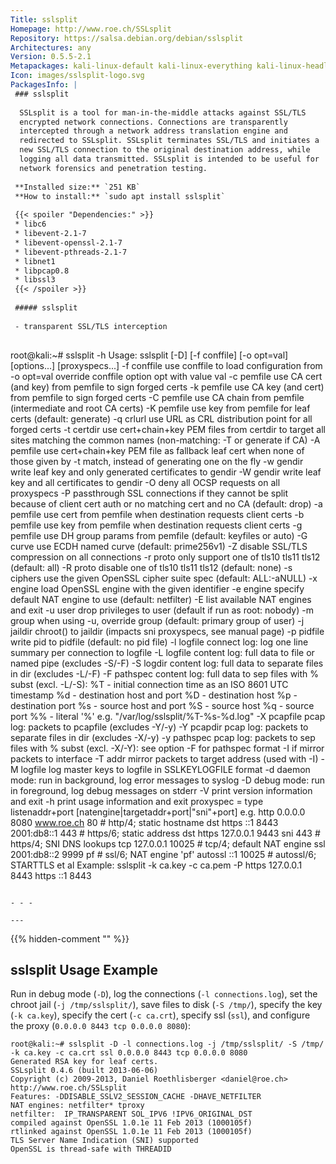 ```yaml
---
Title: sslsplit
Homepage: http://www.roe.ch/SSLsplit
Repository: https://salsa.debian.org/debian/sslsplit
Architectures: any
Version: 0.5.5-2.1
Metapackages: kali-linux-default kali-linux-everything kali-linux-headless kali-linux-large kali-linux-nethunter kali-tools-sniffing-spoofing kali-tools-web 
Icon: images/sslsplit-logo.svg
PackagesInfo: |
 ### sslsplit
 
  SSLsplit is a tool for man-in-the-middle attacks against SSL/TLS
  encrypted network connections. Connections are transparently
  intercepted through a network address translation engine and
  redirected to SSLsplit. SSLsplit terminates SSL/TLS and initiates a
  new SSL/TLS connection to the original destination address, while
  logging all data transmitted. SSLsplit is intended to be useful for
  network forensics and penetration testing.
 
 **Installed size:** `251 KB`  
 **How to install:** `sudo apt install sslsplit`  
 
 {{< spoiler "Dependencies:" >}}
 * libc6 
 * libevent-2.1-7 
 * libevent-openssl-2.1-7 
 * libevent-pthreads-2.1-7 
 * libnet1 
 * libpcap0.8 
 * libssl3 
 {{< /spoiler >}}
 
 ##### sslsplit
 
 - transparent SSL/TLS interception
 
 ```
 root@kali:~# sslsplit -h
 Usage: sslsplit [-D] [-f conffile] [-o opt=val] [options...] [proxyspecs...]
   -f conffile use conffile to load configuration from
   -o opt=val  override conffile option opt with value val
   -c pemfile  use CA cert (and key) from pemfile to sign forged certs
   -k pemfile  use CA key (and cert) from pemfile to sign forged certs
   -C pemfile  use CA chain from pemfile (intermediate and root CA certs)
   -K pemfile  use key from pemfile for leaf certs (default: generate)
   -q crlurl   use URL as CRL distribution point for all forged certs
   -t certdir  use cert+chain+key PEM files from certdir to target all sites
               matching the common names (non-matching: -T or generate if CA)
   -A pemfile  use cert+chain+key PEM file as fallback leaf cert when none of
               those given by -t match, instead of generating one on the fly
   -w gendir   write leaf key and only generated certificates to gendir
   -W gendir   write leaf key and all certificates to gendir
   -O          deny all OCSP requests on all proxyspecs
   -P          passthrough SSL connections if they cannot be split because of
               client cert auth or no matching cert and no CA (default: drop)
   -a pemfile  use cert from pemfile when destination requests client certs
   -b pemfile  use key from pemfile when destination requests client certs
   -g pemfile  use DH group params from pemfile (default: keyfiles or auto)
   -G curve    use ECDH named curve (default: prime256v1)
   -Z          disable SSL/TLS compression on all connections
   -r proto    only support one of tls10 tls11 tls12 (default: all)
   -R proto    disable one of tls10 tls11 tls12 (default: none)
   -s ciphers  use the given OpenSSL cipher suite spec (default: ALL:-aNULL)
   -x engine   load OpenSSL engine with the given identifier
   -e engine   specify default NAT engine to use (default: netfilter)
   -E          list available NAT engines and exit
   -u user     drop privileges to user (default if run as root: nobody)
   -m group    when using -u, override group (default: primary group of user)
   -j jaildir  chroot() to jaildir (impacts sni proxyspecs, see manual page)
   -p pidfile  write pid to pidfile (default: no pid file)
   -l logfile  connect log: log one line summary per connection to logfile
   -L logfile  content log: full data to file or named pipe (excludes -S/-F)
   -S logdir   content log: full data to separate files in dir (excludes -L/-F)
   -F pathspec content log: full data to sep files with % subst (excl. -L/-S):
               %T - initial connection time as an ISO 8601 UTC timestamp
               %d - destination host and port
               %D - destination host
               %p - destination port
               %s - source host and port
               %S - source host
               %q - source port
               %% - literal '%'
       e.g.    "/var/log/sslsplit/%T-%s-%d.log"
   -X pcapfile pcap log: packets to pcapfile (excludes -Y/-y)
   -Y pcapdir  pcap log: packets to separate files in dir (excludes -X/-y)
   -y pathspec pcap log: packets to sep files with % subst (excl. -X/-Y):
               see option -F for pathspec format
   -I if       mirror packets to interface
   -T addr     mirror packets to target address (used with -I)
   -M logfile  log master keys to logfile in SSLKEYLOGFILE format
   -d          daemon mode: run in background, log error messages to syslog
   -D          debug mode: run in foreground, log debug messages on stderr
   -V          print version information and exit
   -h          print usage information and exit
   proxyspec = type listenaddr+port [natengine|targetaddr+port|"sni"+port]
       e.g.    http 0.0.0.0 8080 www.roe.ch 80  # http/4; static hostname dst
               https ::1 8443 2001:db8::1 443   # https/6; static address dst
               https 127.0.0.1 9443 sni 443     # https/4; SNI DNS lookups
               tcp 127.0.0.1 10025              # tcp/4; default NAT engine
               ssl 2001:db8::2 9999 pf          # ssl/6; NAT engine 'pf'
               autossl ::1 10025                # autossl/6; STARTTLS et al
 Example:
   sslsplit -k ca.key -c ca.pem -P  https 127.0.0.1 8443  https ::1 8443
 ```
 
 - - -
 
---
```

{{% hidden-comment "<!--Do not edit anything above this line-->" %}}

## sslsplit Usage Example

Run in debug mode (`-D`), log the connections (`-l connections.log`), set the chroot jail (`-j /tmp/sslsplit/`), save files to disk (`-S /tmp/`), specify the key (`-k ca.key`), specify the cert (`-c ca.crt`), specify ssl (`ssl`), and configure the proxy (`0.0.0.0 8443 tcp 0.0.0.0 8080`):

```
root@kali:~# sslsplit -D -l connections.log -j /tmp/sslsplit/ -S /tmp/ -k ca.key -c ca.crt ssl 0.0.0.0 8443 tcp 0.0.0.0 8080
Generated RSA key for leaf certs.
SSLsplit 0.4.6 (built 2013-06-06)
Copyright (c) 2009-2013, Daniel Roethlisberger <daniel@roe.ch>
http://www.roe.ch/SSLsplit
Features: -DDISABLE_SSLV2_SESSION_CACHE -DHAVE_NETFILTER
NAT engines: netfilter* tproxy
netfilter:  IP_TRANSPARENT SOL_IPV6 !IPV6_ORIGINAL_DST
compiled against OpenSSL 1.0.1e 11 Feb 2013 (1000105f)
rtlinked against OpenSSL 1.0.1e 11 Feb 2013 (1000105f)
TLS Server Name Indication (SNI) supported
OpenSSL is thread-safe with THREADID
```
